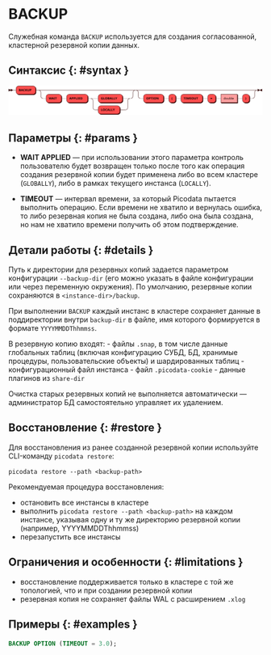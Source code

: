 # BACKUP

Служебная команда `BACKUP` используется для создания согласованной,
кластерной резервной копии данных.

## Синтаксис {: #syntax }

![BACKUP](../../images/ebnf/backup.svg)

## Параметры {: #params }

* **WAIT APPLIED** — при использовании этого параметра контроль
  пользователю будет возвращен только после того как операция создания
  резервной копии будет применена либо во всем кластере (`GLOBALLY`),
  либо в рамках текущего инстанса (`LOCALLY`).

* **TIMEOUT** — интервал времени, за который Picodata пытается выполнить
  операцию. Если времени не хватило и вернулась ошибка, то либо резервная
  копия не была создана, либо она была создана, но нам не хватило времени
  получить об этом подтверждение.

## Детали работы {: #details }

Путь к директории для резервных копий задается параметром конфигурации
  `--backup-dir` (его можно указать в файле конфигурации или через
  переменную окружения). По умолчанию, резервные копии сохраняются в
  `<instance-dir>/backup`.

При выполнении `BACKUP` каждый инстанс в кластере сохраняет данные в
  поддиректории внутри `backup-dir` в файле, имя которого формируется в формате
  `YYYYMMDDThhmmss`.

В резервную копию входят:
    - файлы `.snap`, в том числе данные глобальных таблиц (включая
      конфигурацию СУБД, БД, хранимые процедуры, пользовательские объекты)
      и шардированных таблиц
    - конфигурационный файл инстанса
    - файл `.picodata-cookie`
    - данные плагинов из `share-dir`

Очистка старых резервных копий не выполняется автоматически —
  администратор БД самостоятельно управляет их удалением.

## Восстановление {: #restore }

Для восстановления из ранее созданной резервной копии используйте
CLI-команду `picodata restore`:

```shell
picodata restore --path <backup-path>
```

Рекомендуемая процедура восстановления:

* остановить все инстансы в кластере
* выполнить `picodata restore --path <backup-path>` на каждом инстансе,
  указывая одну и ту же директорию резервной копии (например,
  YYYYMMDDThhmmss)
* перезапустить все инстансы

## Ограничения и особенности {: #limitations }

<!-- * Команда `BACKUP` требует прав администратора -->
* восстановление поддерживается только в кластере с той же топологией,
  что и при создании резервной копии
* резервная копия не сохраняет файлы WAL с расширением `.xlog`

## Примеры {: #examples }

```sql
BACKUP OPTION (TIMEOUT = 3.0);
```
